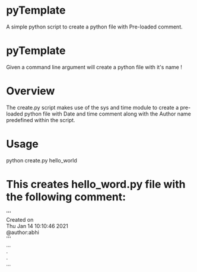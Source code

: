 # pyTemplate
A simple python script to create a python file with Pre-loaded comment.


pyTemplate
=============

Given a command line argument will create a python file with it's name !


Overview
========

The create.py script makes use of the sys and time module to create a pre-loaded python file with Date and time comment along with the Author name predefined within the script.


Usage
========

python create.py hello_world

# This creates hello_word.py file with the following comment:<br/>
'''<br/>
Created on <br/>
Thu Jan 14 10:10:46 2021 <br/>
@author:abhi <br/>
''' <br/>
...<br/>
.<br/>
.<br/>
...<br/>
